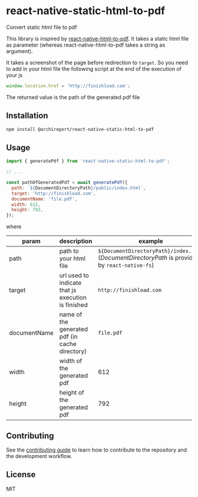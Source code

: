 # react-native-static-html-to-pdf

Convert static html file to pdf

This library is inspired by [react-native-html-to-pdf](https://github.com/christopherdro/react-native-html-to-pdf). It takes a static html file as parameter (whereas react-native-html-to-pdf takes a string as argument).

It takes a screenshot of the page before redirection to `target`. So you need to add in your html file the following script at the end of the execution of your js

```js
window.location.href = 'http://finishload.com';
```

The returned value is the path of the generated pdf file

## Installation

```sh
npm install @archireport/react-native-static-html-to-pdf
```

## Usage

```js
import { generatePdf } from 'react-native-static-html-to-pdf';

// ...

const pathOfGeneratedPdf = await generatePdf({
  path: `${DocumentDirectoryPath}/public/index.html`,
  target: 'http://finishload.com',
  documentName: 'file.pdf',
  width: 612,
  height: 792,
});
```

where

| param        | description                                        | example                                                                                          |
| ------------ | -------------------------------------------------- | ------------------------------------------------------------------------------------------------ |
| path         | path to your html file                             | `${DocumentDirectoryPath}/index.html` (_DocumentDirectoryPath_ is provided by `react-native-fs`) |
| target       | url used to indicate that js execution is finished | `http://finishload.com`                                                                          |
| documentName | name of the generated pdf (in cache directory)     | `file.pdf`                                                                                       |
| width        | width of the generated pdf                         | 612                                                                                              |
| height       | height of the generated pdf                        | 792                                                                                              |

## Contributing

See the [contributing guide](CONTRIBUTING.md) to learn how to contribute to the repository and the development workflow.

## License

MIT
